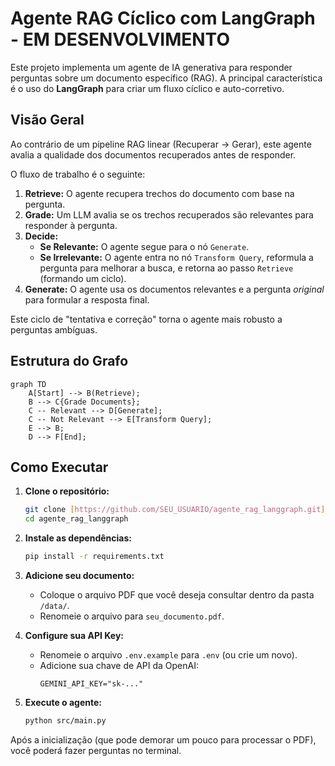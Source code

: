 # Agente RAG Cíclico com LangGraph - EM DESENVOLVIMENTO

Este projeto implementa um agente de IA generativa para responder perguntas sobre um documento específico (RAG). A principal característica é o uso do **LangGraph** para criar um fluxo cíclico e auto-corretivo.

## Visão Geral

Ao contrário de um pipeline RAG linear (Recuperar -> Gerar), este agente avalia a qualidade dos documentos recuperados antes de responder.

O fluxo de trabalho é o seguinte:
1.  **Retrieve:** O agente recupera trechos do documento com base na pergunta.
2.  **Grade:** Um LLM avalia se os trechos recuperados são relevantes para responder à pergunta.
3.  **Decide:**
    * **Se Relevante:** O agente segue para o nó `Generate`.
    * **Se Irrelevante:** O agente entra no nó `Transform Query`, reformula a pergunta para melhorar a busca, e retorna ao passo `Retrieve` (formando um ciclo).
4.  **Generate:** O agente usa os documentos relevantes e a pergunta *original* para formular a resposta final.

Este ciclo de "tentativa e correção" torna o agente mais robusto a perguntas ambíguas.

## Estrutura do Grafo

```mermaid
graph TD
    A[Start] --> B(Retrieve);
    B --> C{Grade Documents};
    C -- Relevant --> D[Generate];
    C -- Not Relevant --> E[Transform Query];
    E --> B;
    D --> F[End];
```

## Como Executar

1.  **Clone o repositório:**
    ```bash
    git clone [https://github.com/SEU_USUARIO/agente_rag_langgraph.git](https://github.com/SEU_USUARIO/agente_rag_langgraph.git)
    cd agente_rag_langgraph
    ```

2.  **Instale as dependências:**
    ```bash
    pip install -r requirements.txt
    ```

3.  **Adicione seu documento:**
    * Coloque o arquivo PDF que você deseja consultar dentro da pasta `/data/`.
    * Renomeie o arquivo para `seu_documento.pdf`.

4.  **Configure sua API Key:**
    * Renomeie o arquivo `.env.example` para `.env` (ou crie um novo).
    * Adicione sua chave de API da OpenAI:
        ```
        GEMINI_API_KEY="sk-..."
        ```

5.  **Execute o agente:**
    ```bash
    python src/main.py
    ```

Após a inicialização (que pode demorar um pouco para processar o PDF), você poderá fazer perguntas no terminal.
